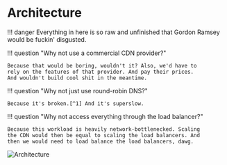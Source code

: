 
# Architecture

!!! danger
    Everything in here is so raw and unfinished that Gordon Ramsey
    would be fuckin' disgusted.


!!! question
    "Why not use a commercial CDN provider?"

    Because that would be boring, wouldn't it? Also, we'd have to
    rely on the features of that provider. And pay their prices.
    And wouldn't build cool shit in the meantime.

!!! question
    "Why not just use round-robin DNS?"

    Because it's broken.[^1] And it's superslow.

!!! question
    "Why not access everything through the load balancer?"

    Because this workload is heavily network-bottlenecked. Scaling
    the CDN would then be equal to scaling the load balancers. And
    then we would need to load balance the load balancers, dawg.

![Architecture](architecture.drawio)

[^1]: [https://daniel.haxx.se/blog/2012/01/03/getaddrinfo-with-round-robin-dns-and-happy-eyeballs/](https://daniel.haxx.se/blog/2012/01/03/getaddrinfo-with-round-robin-dns-and-happy-eyeballs/)
